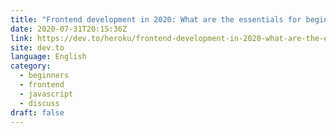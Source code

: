 ```yaml
---
title: "Frontend development in 2020: What are the essentials for beginners?"
date: 2020-07-31T20:15:36Z
link: https://dev.to/heroku/frontend-development-in-2020-what-are-the-essentials-for-beginners-2jh1?utm_medium=RSS&utm_source=news.12bit.vn
site: dev.to
language: English
category:
  - beginners
  - frontend
  - javascript
  - discuss
draft: false
---
```

